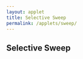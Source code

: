 ```yaml
---
layout: applet
title: Selective Sweep
permalink: /applets/sweep/
---
```


## Selective Sweep

<div id="canvas"></div>
<script type="text/javascript">
    // The MIT License (MIT)
    // 
    // Copyright (c) 2019 Paul O. Lewis
    // 
    // Permission is hereby granted, free of charge, to any person obtaining a copy
    // of this software and associated documentation files (the “Software”), to deal
    // in the Software without restriction, including without limitation the rights
    // to use, copy, modify, merge, publish, distribute, sublicense, and/or sell
    // copies of the Software, and to permit persons to whom the Software is
    // furnished to do so, subject to the following conditions:
    // 
    // The above copyright notice and this permission notice shall be included in all
    // copies or substantial portions of the Software.
    // 
    // THE SOFTWARE IS PROVIDED “AS IS”, WITHOUT WARRANTY OF ANY KIND, EXPRESS OR
    // IMPLIED, INCLUDING BUT NOT LIMITED TO THE WARRANTIES OF MERCHANTABILITY,
    // FITNESS FOR A PARTICULAR PURPOSE AND NONINFRINGEMENT. IN NO EVENT SHALL THE
    // AUTHORS OR COPYRIGHT HOLDERS BE LIABLE FOR ANY CLAIM, DAMAGES OR OTHER
    // LIABILITY, WHETHER IN AN ACTION OF CONTRACT, TORT OR OTHERWISE, ARISING FROM,
    // OUT OF OR IN CONNECTION WITH THE SOFTWARE OR THE USE OR OTHER DEALINGS IN THE
    // SOFTWARE.
    // 
    // written by Paul O. Lewis 13-Mar-2019
    
    var debugging = false;
    var allow_selfing = false;
    var locus_frac = 0.5;
    var selection_coefficient = 10;
    var ncrossovers = 2;
    
    // colors 
    var hitchhike_color     = "purple";
    var mating_box_color    = "#FDC468";
    var crossover_color     = "black";
    var sweep_color         = "red";
    var high_fitness_color  = "red";

    // population parameters
    var nindiv = 12;
    
    // width and height of svg
    var plotw = 800;
    var ploth = 600;
    var tm = 30;
    var bm = 10;
    var lm = 50;
    var rm = 10;
    var intrachromosome_padding = 5; // 5
    var interchromosome_padding = 12; // 12
    var xover_nudge = 3;
    var fitness_circle_radius = 5
    
    var chromosome_thickness = (ploth - (intrachromosome_padding*nindiv) - (interchromosome_padding*(nindiv-1)) - tm - bm)/(2*nindiv);
    var chromosome_length = (plotw - (2*interchromosome_padding) - lm - rm)/3;
    
    var showing_steps = true;
    var parent_chromosomes = [];
    var offspring_chromosomes = [];
    var nascent_chromosomes = [];
    var painted = [];
    var selected_indivs = [];
    var is_fixed = false;
    var lot = new Random();
    
    function createChromosome(x, y, w, h) {
        return {'weight':1, 'painted':[], 'x':x, 'y':y, 'w':w, 'h':h};
    }
    
    function topLeftCornerOfIndividual(i) {
        // Assuming i is 0-offset index of individual (0..nindiv-1)
        let indiv_thickness = 2*chromosome_thickness + intrachromosome_padding + interchromosome_padding;
        return tm + indiv_thickness*i
    }
    
    function rebuildChromosomes() {
        parent_chromosomes = [];
        let curr_top = tm;
        for (let i = 0; i < nindiv; i++) {
            parent_chromosomes.push(createChromosome(lm, curr_top, chromosome_length, chromosome_thickness));
            curr_top += chromosome_thickness + intrachromosome_padding;
            parent_chromosomes.push(createChromosome(lm, curr_top, chromosome_length, chromosome_thickness));
            curr_top += chromosome_thickness + interchromosome_padding;
        }
    }
    rebuildChromosomes();
    
    // Select DIV element already created (see above) to hold SVG
    var plot_div = d3.select("div#arbitrary");

    // Create SVG element
    var plot_svg = plot_div.append("svg")
        .attr("width", plotw)
        .attr("height", ploth);

    // Create rect outlining entire area of SVG
    plot_svg.append("rect")
        .attr("x", 0)
        .attr("y", 0)
        .attr("width", plotw)
        .attr("height", ploth)
        .attr("fill", "lavender");

    // Create circles to left of parental chromosomes to show fitness
    function rebuildFitnessIndicators() {
        plot_svg.selectAll("circle.fitness").remove();
        plot_svg.selectAll("circle.fitness")
            .data(parent_chromosomes)
            .enter()
            .append("circle")
            .attr("class", "fitness")
            .attr("cx", lm/2)
            .attr("cy", function(d) {return d.y + chromosome_thickness/2;})
            .attr("r", fitness_circle_radius)
            .attr("stroke", "black")
            .attr("fill", function(d) {return d.weight > 0 ? high_fitness_color : "none"});
    }
    rebuildFitnessIndicators();
                
    // Create instructions
    var instructions = [
        "< Parental generation",
        " ",
        "Offspring generation >",
        " ",
        "\"Next\" button creates offspring",
        "one at a time.",
        " ",
        "\"Fast\" button simulates an entire",
        "generation all at once.",
        " ",
        "Red-filled dots on left indicate",
        "high fitness; open circles low fitness.",
        " ",
        " ",
        " ",
        " ",
        " ",
        " ",
        " ",
        "Dotted line on left indicates",
        "location of selected gene.",
        " ",
        "Xs show crossovers during generation",
        "of gametes.",
        " ",
        "Note how selected locus carries nearby",
        "regions (purple) with it to fixation.",
        "This is called \"hitchhiking\".",
        " ",
        "Don't see purple hitchhike region? Keep",
        "clicking Fast button until mutation is fixed."
    ];
    plot_svg.selectAll("text.instructions")
        .data(instructions)
        .enter()
        .append("text")
        .classed("instructions noselect", true)
        .attr("x", lm + chromosome_length + interchromosome_padding + chromosome_length/2)
        .attr("y", function(d,i) {return 90 + i*14;})
        .attr("text-anchor", "middle")
        .style("font-family", "Arial")
        .style("font-size", "12")
        .style("pointer-events", "none")   // don't intercept drag events
        .text(function(d) {return d;});
        
    // Create box that will show (upon fixation) extent of hitchhiking region
    var hitchhike_rect = plot_svg.append("rect")
        .attr("x", lm + chromosome_length/2)
        .attr("y", tm)
        .attr("width", 1)
        .attr("height", ploth - tm - bm)
        .attr("stroke", "none")
        .attr("fill", hitchhike_color)
        .style("visibility", "hidden");

    // Create boxes that will show the two selected individuals for each mating
    var first_mate_rect = plot_svg.append("rect")
        .attr("id", "mate1")
        .attr("class", "matebox")
        .attr("x", lm - interchromosome_padding/2)
        .attr("y", tm - interchromosome_padding/2)
        .attr("width", chromosome_length + interchromosome_padding)
        .attr("height", 2*chromosome_thickness + interchromosome_padding + intrachromosome_padding)
        .attr("stroke", "none")
        .attr("fill", mating_box_color)
        .style("visibility", "hidden");

    var second_mate_rect = plot_svg.append("rect")
        .attr("id", "mate2")
        .attr("class", "matebox")
        .attr("x", lm - interchromosome_padding/2)
        .attr("y", tm - interchromosome_padding/2)
        .attr("width", chromosome_length + interchromosome_padding)
        .attr("height", 2*chromosome_thickness + interchromosome_padding + intrachromosome_padding)
        .attr("stroke", "none")
        .attr("fill", mating_box_color)
        .style("visibility", "hidden");

    // Draw vertical lines showing locus position
    plot_svg.append("line")
        .attr("id", "parentlocus")
        .attr("x1", lm + chromosome_length*locus_frac)
        .attr("y1", tm)
        .attr("x2", lm + chromosome_length*locus_frac)
        .attr("y2", ploth - bm)
        .attr("stroke", "black")
        .attr("stroke-width", 2)
        .attr("stroke-dasharray", "2,2,2");
    // plot_svg.append("line")
    //     .attr("id", "offspringlocus")
    //     .attr("x1", plotw - rm - chromosome_length*(1 - locus_frac))
    //     .attr("y1", tm)
    //     .attr("x2", plotw - rm - chromosome_length*(1 - locus_frac))
    //     .attr("y2", ploth - bm)
    //     .attr("stroke", "black")
    //     .attr("stroke-width", 2)
    //     .attr("stroke-dasharray", "2,2,2")
    //     .style("visibility", "hidden");
        
    // Create Xs showing crossover points
    var xmarkdata = [];
    for (let k = 0; k < 2*ncrossovers; k++) {
        xmarkdata.push([0,0,0,0]);
    }

    function redrawXOverMarks() {
        plot_svg.selectAll("line.xover").remove();
        plot_svg.selectAll("line.xover")
            .data(xmarkdata)
            .enter()
            .append("line")
            .classed("xover noselect", true)
            .attr("x1", function(d) {return d[0];})
            .attr("y1", function(d) {return d[1];})
            .attr("x2", function(d) {return d[2];})
            .attr("y2", function(d) {return d[3];})
            .attr("stroke", crossover_color)
            .attr("stroke-width", 2)
            .style("visibility", "visible");
    }
        
    function hideCrossovers() {
        plot_svg.selectAll("line.xover").style("visibility", "hidden");
    }
    
    function showCrossoverAt(indiv_index, xover_frac, which) {
        let x = parent_chromosomes[2*indiv_index].x;
        let y = parent_chromosomes[2*indiv_index].y;

        let x1a = x + chromosome_length*xover_frac - xover_nudge;
        let x2a = x + chromosome_length*xover_frac + xover_nudge;
        
        let x1b = x + chromosome_length*xover_frac + xover_nudge;
        let x2b = x + chromosome_length*xover_frac - xover_nudge;

        let y1 = y + chromosome_thickness;
        let y2 = y + chromosome_thickness + intrachromosome_padding;
        
        xmarkdata[2*which + 0] = [x1a,y1,x2a,y2];
        xmarkdata[2*which + 1] = [x1b,y1,x2b,y2];
    }
    
    function addToPainted(chromosome) {
        if (debugging) {
            console.log("chromosome.painted.length = " + chromosome.painted.length);
        }
        for (let j = 0; j < chromosome.painted.length; j++) {
            let p = chromosome.painted[j];
            let px = chromosome.x + p[0]*chromosome_length;
            let py = chromosome.y;
            let pw = (p[1] - p[0])*chromosome_length;
            let ph = chromosome_thickness;
            painted.push({'x':px, 'y':py, 'w':pw, 'h':ph});
            if (debugging) {
                console.log("{x = " + px + ", y = " + py + ", w = " + pw + ", h = " + ph);
            }
        }
    }
    
    function recreatePaintedRectangles(chromosome) {
        plot_svg.selectAll("rect.painted").remove();
        plot_svg.selectAll("rect.painted")
            .data(painted)
            .enter()
            .append("rect")
            .attr("class", "painted")
            .attr("x", function(d) {return d.x;})
            .attr("y", function(d) {return d.y;})
            .attr("width", function(d) {return d.w;})
            .attr("height", function(d) {return d.h;})
            .attr("fill", sweep_color)
            .attr("stroke", "none");
    }
    
    function rebuildPainted() {
        painted = [];
        for (let i = 0; i < parent_chromosomes.length; i++) {
            //debugging = true;
            addToPainted(parent_chromosomes[i]);
            //debugging = false;
        }
        if (nascent_chromosomes.length == 2) {
            addToPainted(nascent_chromosomes[0]);
            addToPainted(nascent_chromosomes[1]);
        }
        for (let i = 0; i < offspring_chromosomes.length; i++) {
            //debugging = true;
            addToPainted(offspring_chromosomes[i]);
            //debugging = false;
        }
    }
    
    function replacePainted(chromosome_index, strand, begin_frac, end_frac) {
        var c = parent_chromosomes[2*chromosome_index + strand];
        c.painted = [];
        c.painted.push([begin_frac, end_frac]);
        c.weight = 1;
        if (begin_frac <= locus_frac && end_frac >= locus_frac)
            c.weight += selection_coefficient;
        rebuildPainted();
        recreatePaintedRectangles();
    }
    
    function redrawParentalChromosomes(at_start) {
        plot_svg.selectAll("rect.parents").remove();
        plot_svg.selectAll("rect.parents")
            .data(parent_chromosomes)
            .enter()
            .append("rect")
            .attr("class", "parents")
            .attr("x", function(d) {return d.x;})
            .attr("y", function(d) {return d.y;})
            .attr("width", function(d) {return d.w;})
            .attr("height", function(d) {return d.h;})
            .attr("fill", "white")
            .attr("stroke", "black");
            
        if (at_start) {
            // completely paint first strand in first individual
            replacePainted(0, 0, 0.0, 1.0);
        }
        
        // pre-select all individuals who will mate to form offspring generation
        selectIndivsForMating();
    }
    redrawParentalChromosomes(true);
    rebuildFitnessIndicators();

    function calcRelativeFitness(i) {
        let first_selected = false;
        let strand0 = parent_chromosomes[2*i + 0];
        for (let k = 0; k < strand0.painted.length; k++) {
            if (strand0.painted[k][0] < locus_frac && strand0.painted[k][1] > locus_frac) {
                first_selected = true;
                break;
            }
        }
        strand0.weight = (first_selected ? selection_coefficient : 0);
        
        let second_selected = false;
        let strand1 = parent_chromosomes[2*i + 1];
        for (let k = 0; k < strand1.painted.length; k++) {
            if (strand1.painted[k][0] < locus_frac && strand1.painted[k][1] > locus_frac) {
                second_selected = true;
                break;
            }
        }
        strand1.weight = (second_selected ? selection_coefficient : 0);
        
        return (1 + strand0.weight + strand1.weight);
    } 
    
    function selectIndivsForMating() {
        // Stores weights for each individual and compute sum of weights
        // Individual has weight 1 + w1 + w2, where w1 and w2 each equal 
        // selection_coefficient iff locus is in the red region for strands 1 and 2,
        // respectively.
        let wts = [];
        let sumwts = 0.0;
        for (let i = 0; i < nindiv; i++) {
            let wt = calcRelativeFitness(i);
            wts.push(wt);
            sumwts += wt;
        }
        
        // Calculate cumulative probabilities
        let cumprobs = [];
        let cumpr = 0.0;
        for (let i = 0; i < nindiv; i++) {
            cumpr += wts[i]/sumwts;
            cumprobs.push(cumpr);
        }  
        
        // Draw individuals according to cumprobs
        selected_indivs = [];
        let first_parent = null;
        for (let i = 0; i < nindiv; i++) {
            // Choose individual to generate for first chromosome
            let u = lot.random(0.0,1.0);
            for (let j = 0; j < nindiv; j++) {
                if (u < cumprobs[j]) {
                    selected_indivs.push(j);
                    first_parent = j;
                    break;
                }
            }      
                      
            // Choose individual to generate for second chromosome
            let second_parent = null;
            while (second_parent == null) {
                u = lot.random(0.0,1.0);
                for (let j = 0; j < nindiv; j++) {
                    if (u < cumprobs[j]) {
                        if (allow_selfing || j != first_parent) {
                            selected_indivs.push(j);
                            second_parent = j;
                        }
                        break;
                    }
                }                
            } 
        //console.log("offspring individual " + i + ", 1st gamete, from parent " + first_parent);
        //console.log("offspring individual " + i + ", 2nd gamete, from parent " + second_parent);
        }
    }
    
    function processCrossoverSegment(offspring, i, curr_strand, prev_xover, xover) {
        // Add all painted regions from left end of starting_strand up to crossover point
        for (let k = 0; k < parent_chromosomes[2*i + curr_strand].painted.length; k++) {
            let p = parent_chromosomes[2*i + curr_strand].painted[k];
            if (p[1] >= prev_xover && p[0] <= xover) {
                if (p[0] < prev_xover) {
                    if (p[1] > xover) {
                        // need to cut both ends
                        offspring.painted.push([prev_xover,xover]);
                    }
                    else {
                        // only need to cut left end
                        offspring.painted.push([prev_xover,p[1]]);
                    }
                }
                else {
                    if (p[1] > xover) {
                        // only need to cut right end
                        offspring.painted.push([p[0],xover]);
                    }
                    else {
                        // no need to cut either end
                        offspring.painted.push([p[0],p[1]]);
                    }
                }
            }
        }
    }
    
    function crossover(offspring, i, x, y, first) {
        // choose crossover points at random
        let xovers = [];
        for (let x = 0; x < ncrossovers; x++) {
            xovers.push(lot.random(0.0,1.0));
        }
        xovers.sort();
        
        // show crossover point
        if (showing_steps) {
            for (let x = 0; x < ncrossovers; x++) {
                let which = first ? x : ncrossovers + x;
                showCrossoverAt(i, xovers[x], which);
            }
            redrawXOverMarks();
        }
        
        // no-op if neither chromosome for individual i is painted
        if (parent_chromosomes[2*i].painted.length > 0 || parent_chromosomes[2*i+1].painted.length > 0) {
            // choose one strand at random
            let curr_strand = lot.random(0.0,1.0) < 0.5 ? 0 : 1;
            let prev_xover = 0.0;
            for (let x = 0; x < ncrossovers; x++) {
                let xover = xovers[x];
                processCrossoverSegment(offspring, i, curr_strand, prev_xover, xover);
                curr_strand = curr_strand == 0 ? 1 : 0; 
                prev_xover = xover;
            }
            processCrossoverSegment(offspring, i, curr_strand, prev_xover, 1.0);
        }
    }
        
    function pushOffspring() {
        if (showing_steps) {
            hideFastButton();
            hideCrossovers();
        }
        
        // no-op if nascent_chromosomes is empty
        if (nascent_chromosomes.length > 0) {
            let noffspring = offspring_chromosomes.length/2;
            let indiv_height = 2*chromosome_thickness + intrachromosome_padding;
            let x = plotw - rm - chromosome_length;
            let y0 = ploth - bm - noffspring*(indiv_height + interchromosome_padding) - indiv_height;
            let y1 = y0 + chromosome_thickness + intrachromosome_padding;
        
            // Move nascent offspring to offspring stack
            let chromosome = nascent_chromosomes[0];
            chromosome.x = x;
            chromosome.y = y0;
            offspring_chromosomes.push(chromosome);
            
            chromosome = nascent_chromosomes[1];
            chromosome.x = x;
            chromosome.y = y1;
            offspring_chromosomes.push(chromosome);
            nascent_chromosomes = [];
        
            if (showing_steps) {
                // Redraw in offspring panel
                d3.selectAll("rect#nascent0")
                    .attr("id", null)
                    .classed("nascent", false)
                    .classed("offspring", true)
                    .attr("x", x)
                    .attr("y", y0);
                d3.selectAll("rect#nascent1")
                    .attr("id", null)
                    .classed("nascent", false)
                    .classed("offspring", true)
                    .attr("x", x)
                    .attr("y", y1);
            }
        }
    }
    
    function mate() {
        nascent_chromosomes = [];
        let i = offspring_chromosomes.length/2;
        
        if (i < nindiv) {                
            // Generate first gamete
            let a = selected_indivs[2*i + 0];
            
            // Create new chromosome and position it in top half of central area
            let x = lm + chromosome_length + interchromosome_padding;
            let y = ploth/2 - intrachromosome_padding/2 - chromosome_thickness;
            var offspring0 = createChromosome(x, y, chromosome_length, chromosome_thickness);
            crossover(offspring0, a, x, y, true);
            nascent_chromosomes.push(offspring0);
        
            // Generate second gamete
            let b = selected_indivs[2*i + 1];
            
            // Create new chromosome and position it in bottom half of central area                    
            y = ploth/2 + intrachromosome_padding/2;
            var offspring1 = createChromosome(x, y, chromosome_length, chromosome_thickness);
            crossover(offspring1, b, x, y, false);
            nascent_chromosomes.push(offspring1);
        
            if (showing_steps) {
                // Show new offspring in the middle panel
                plot_svg.selectAll("rect.nascent")
                    .data(nascent_chromosomes)
                    .enter()
                    .append("rect")
                    .attr("id", function(d,i) {return "nascent"+i;})
                    .attr("class", "nascent")
                    .attr("x", function(d) {return d.x;})
                    .attr("y", function(d) {return d.y;})
                    .attr("width", function(d) {return d.w;})
                    .attr("height", function(d) {return d.h;})
                    .attr("fill", "white")
                    .attr("stroke", "black");
                    
                // Show boxes highlighting mated individuals
                plot_svg.select("rect#mate1")
                    .attr("y", topLeftCornerOfIndividual(selected_indivs[2*i + 0]) - interchromosome_padding/2)
                    .style("visibility", "visible");
                plot_svg.select("rect#mate2")
                    .attr("y", topLeftCornerOfIndividual(selected_indivs[2*i + 1]) - interchromosome_padding/2)
                    .style("visibility", "visible");
            }
        }                    
        if (showing_steps) {
            rebuildPainted();
            recreatePaintedRectangles();
        }
    }
    
    function mergeAdjacentPaintedRegions() {
        for (let i = 0; i < parent_chromosomes.length; i++) {
            // Sort painted array so that we can more easily identify adjacent regions
            parent_chromosomes[i].painted.sort();
            
            if (debugging) {
                let which = 1 + (parent_chromosomes[i].y - tm)/(chromosome_thickness + intrachromosome_padding);
                console.log("~~~~~~~~~~~~~~~~~~~~");
                console.log("chromosome before: " + which.toFixed(0) + " from top");
                for (let k = 0; k < parent_chromosomes[i].painted.length; k++) {
                    let pk = parent_chromosomes[i].painted[k];
                    console.log("  " + pk[0].toFixed(3) + "-->" + pk[1].toFixed(3));
                }
            }

            // Create new painted array that consolidates adjacent regions
            let one_pixel = 1.0/chromosome_length;
            let new_painted = [];
            let p = parent_chromosomes[i].painted[0];
            for (let k = 1; k < parent_chromosomes[i].painted.length; k++) {
                let pp = parent_chromosomes[i].painted[k];
                if (pp[0] - p[1] < one_pixel) {
                    // Merge pp into p
                    if (debugging)
                        console.log("merging (" + p[0].toFixed(3) + "," + p[1].toFixed(3) + ") with (" + pp[0].toFixed(3) + "," + pp[1].toFixed(3) + ")");
                    
                    p[1] = pp[1];
                }
                else {
                    // Can't merge, so add p to new_painted
                    new_painted.push([p[0],p[1]]);
                    p = pp;
                }
            }
            // Don't forget to add the last one
            new_painted.push([p[0],p[1]]);
            parent_chromosomes[i].painted = new_painted;

            if (debugging) {
                console.log("chromosome after: " + which.toFixed(0) + " from top");
                for (let k = 0; k < parent_chromosomes[i].painted.length; k++) {
                    let pk = parent_chromosomes[i].painted[k];
                    console.log("  " + pk[0].toFixed(3) + "-->" + pk[1].toFixed(3));
                }
            }
        }
    }
    
    function showHitchhikeRegion() {
        if (!is_fixed) {
            // check to see if population has just become fixed
            is_fixed = true;
            for (let i = 0; i < parent_chromosomes.length; i++) {
                if (parent_chromosomes[i].weight == 0) {
                    is_fixed = false;
                    break;
                }
            }
        }
        
        if (is_fixed) {
            mergeAdjacentPaintedRegions();
            
            let rightmost_left_end = 0.0;
            let leftmost_right_end = 1.0;
            for (let i = 0; i < parent_chromosomes.length; i++) {
                // Determine hitchhiking region extent
                for (let k = 0; k < parent_chromosomes[i].painted.length; k++) {
                    let p = parent_chromosomes[i].painted[k];
                    if (p[0] <= locus_frac && p[1] >= locus_frac) {
                        if (p[0] > rightmost_left_end)
                            rightmost_left_end = p[0];
                        if (p[1] < leftmost_right_end)
                            leftmost_right_end = p[1];
                    }
                }
            }
            let rectx = lm + chromosome_length*rightmost_left_end;
            let rectw = chromosome_length*(leftmost_right_end - rightmost_left_end);
            hitchhike_rect.attr("x", rectx).attr("width",rectw).style("visibility", "visible");
        }
    }
    
    function hideMateBoxes() {
        plot_svg.selectAll("rect.matebox")
            .style("visibility", "hidden");
    }
    
    function moveToNextGeneration() {
        // Begin by emptying parent_chromosomes, then copy all offspring chromosomes on the right side to the left
        // side (into parent_chromosomes) to begin the next generation
        parent_chromosomes = [];
        //console.log("**** offspring ****");
        for (let i = 0; i < offspring_chromosomes.length; i++) {
            //console.log("indiv = " + i + " | weight = " + offspring_chromosomes[i].weight + " | painted regions = " + offspring_chromosomes[i].painted.length);
            //for (let k = 0; k < offspring_chromosomes[i].painted.length; k++) {
            //    console.log("  " + offspring_chromosomes[i].painted[k][0] + " <--> " + offspring_chromosomes[i].painted[k][1]);
            //}
            offspring_chromosomes[i].x = lm; // make sure left edge of each chromosome is at the left margin
            parent_chromosomes.push(offspring_chromosomes[i]);
        }
        
        // Remove all traces of offspring on the right
        offspring_chromosomes = [];
        plot_svg.selectAll("rect.offspring").remove();
        redrawParentalChromosomes(false);

        if (debugging) {
            console.log("**** parents ****");
            for (let i = 0; i < parent_chromosomes.length; i++) {
                console.log("indiv = " + i + ") | y = " + parent_chromosomes[i].y + " | weight = " + parent_chromosomes[i].weight + " | painted regions = " + parent_chromosomes[i].painted.length);
                for (let k = 0; k < parent_chromosomes[i].painted.length; k++) {
                    console.log("  " + parent_chromosomes[i].painted[k][0] + " <--> " + parent_chromosomes[i].painted[k][1]);
                }
            }
        }

        rebuildFitnessIndicators();
        rebuildPainted();
        recreatePaintedRectangles();
        showFastButton();
        showHitchhikeRegion();
        hideMateBoxes();
    }
        
    function createNextButton() {
        var next_button = plot_svg.append("rect")
            .attr("id", "nextbutton")
            .attr("x", lm + chromosome_length + interchromosome_padding + chromosome_length/2 - 20)
            .attr("y", 10)
            .attr("width", 40)
            .attr("height", 20)
            .attr("fill", "white")
            .attr("stroke", "black")
            .on("mouseover", function() {d3.select(this).attr("fill", "purple"); next_label.attr("fill", "white")})
            .on("mouseout", function() {d3.select(this).attr("fill", "white"); next_label.attr("fill", "black")})
            .on("click", function(d) {
                if (offspring_chromosomes.length < 2*nindiv) {
                    pushOffspring();
                    mate();
                }
                else {
                    moveToNextGeneration();
                }
            });
    
        var next_label = plot_svg.append("text")
            .attr("id", "nextbutton")
            .attr("class", "noselect")
            .attr("x", 0)
            .attr("y", 0)
            .style("font-family", "Arial")
            .style("font-size", "12")
            .style("pointer-events", "none")   // don't intercept drag events
            .text("Next");
        CenterTextInRect(next_label, lm + chromosome_length + interchromosome_padding + chromosome_length/2 - 20, 10, 40, 20);                 
    }
    createNextButton();
    
    function createFastButton() {
        var fast_button = plot_svg.append("rect")
            .attr("id", "fastbutton")
            .attr("x", lm + chromosome_length + interchromosome_padding + chromosome_length/2 - 20)
            .attr("y", 40)
            .attr("width", 40)
            .attr("height", 20)
            .attr("fill", "white")
            .attr("stroke", "black")
            .on("mouseover", function() {d3.select(this).attr("fill", "purple"); fast_label.attr("fill", "white")})
            .on("mouseout", function() {d3.select(this).attr("fill", "white"); fast_label.attr("fill", "black")})
            .on("click", function(d) {
                showing_steps = false;
                for (let i = 0; i < nindiv; i++) {
                    //console.log("creating offspring " + i);
                    pushOffspring();
                    mate();
                }
                pushOffspring();
                //console.log("moving offspring to parents");
                moveToNextGeneration();
                showing_steps = true;
            })
            .style("visibility", "visible");
    
        var fast_label = plot_svg.append("text")
            .attr("id", "fastlabel")
            .attr("class", "noselect")
            .attr("x", 0)
            .attr("y", 0)
            .style("font-family", "Arial")
            .style("font-size", "12")
            .style("pointer-events", "none")   // don't intercept drag events
            .text("Fast")
            .style("visibility", "visible");
        CenterTextInRect(fast_label, lm + chromosome_length + interchromosome_padding + chromosome_length/2 - 20, 40, 40, 20);                 
    }
    createFastButton();
    
    function showFastButton() {
        d3.select("text#fastlabel").style("visibility", "visible");
        d3.select("rect#fastbutton").style("visibility", "visible");
    }
    
    function hideFastButton() {
        d3.select("text#fastlabel").style("visibility", "hidden");
        d3.select("rect#fastbutton").style("visibility", "hidden");
    }
</script>
